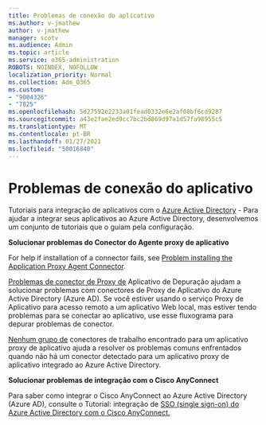 ```yaml
---
title: Problemas de conexão do aplicativo
ms.author: v-jmathew
author: v-jmathew
manager: scotv
ms.audience: Admin
ms.topic: article
ms.service: o365-administration
ROBOTS: NOINDEX, NOFOLLOW
localization_priority: Normal
ms.collection: Adm_O365
ms.custom:
- "9004326"
- "7825"
ms.openlocfilehash: 5d27592e2233a01fead0332e6e2af08bf6cd9287
ms.sourcegitcommit: a43e2fae2ed9cc7bc2bd869d97a1d57fa98955c5
ms.translationtype: MT
ms.contentlocale: pt-BR
ms.lasthandoff: 01/27/2021
ms.locfileid: "50016840"
---
```

# <a name="application-connection-issues"></a>Problemas de conexão do aplicativo

Tutoriais para integração de aplicativos com o [Azure Active Directory](https://docs.microsoft.com/azure/active-directory/saas-apps/tutorial-list) - Para ajudar a integrar seus aplicativos ao Azure Active Directory, desenvolvemos um conjunto de tutoriais que o guiam pela configuração.

**Solucionar problemas do Conector do Agente proxy de aplicativo**

For help if installation of a connector fails, see [Problem installing the Application Proxy Agent Connector](https://docs.microsoft.com/azure/active-directory/manage-apps/application-proxy-connector-installation-problem).

[Problemas de conector de Proxy de](https://docs.microsoft.com/azure/active-directory/manage-apps/application-proxy-debug-connectors) Aplicativo de Depuração ajudam a solucionar problemas com conectores de Proxy de Aplicativo do Azure Active Directory (Azure AD). Se você estiver usando o serviço Proxy de Aplicativo para acesso remoto a um aplicativo Web local, mas estiver tendo problemas para se conectar ao aplicativo, use esse fluxograma para depurar problemas de conector.

[Nenhum grupo de](https://docs.microsoft.com/azure/active-directory/manage-apps/application-proxy-connectivity-no-working-connector) conectores de trabalho encontrado para um aplicativo proxy de aplicativo ajuda a resolver os problemas comuns enfrentados quando não há um conector detectado para um aplicativo proxy de aplicativo integrado ao Azure Active Directory.

**Solucionar problemas de integração com o Cisco AnyConnect**

Para saber como integrar o Cisco AnyConnect ao Azure Active Directory (Azure AD), consulte o Tutorial: integração de [SSO (single sign-on) do Azure Active Directory com o Cisco AnyConnect.](https://docs.microsoft.com/azure/active-directory/saas-apps/cisco-anyconnect)
